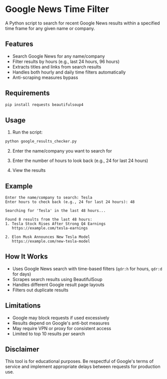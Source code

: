 # Google News Time Filter

A Python script to search for recent Google News results within a specified time frame for any given name or company.

## Features

- Search Google News for any name/company
- Filter results by hours (e.g., last 24 hours, 96 hours)
- Extracts titles and links from search results
- Handles both hourly and daily time filters automatically
- Anti-scraping measures bypass

## Requirements

```bash
pip install requests beautifulsoup4
```

## Usage

1. Run the script:
```bash
python google_results_checker.py
```

2. Enter the name/company you want to search for

3. Enter the number of hours to look back (e.g., 24 for last 24 hours)

4. View the results

## Example

```
Enter the name/company to search: Tesla
Enter hours to check back (e.g., 24 for last 24 hours): 48

Searching for 'Tesla' in the last 48 hours...

Found 8 results from the last 48 hours:
1. Tesla Stock Rises After Strong Q4 Earnings
   https://example.com/tesla-earnings

2. Elon Musk Announces New Tesla Model
   https://example.com/new-tesla-model
```

## How It Works

- Uses Google News search with time-based filters (`qdr:h` for hours, `qdr:d` for days)
- Scrapes search results using BeautifulSoup
- Handles different Google result page layouts
- Filters out duplicate results

## Limitations

- Google may block requests if used excessively
- Results depend on Google's anti-bot measures
- May require VPN or proxy for consistent access
- Limited to top 10 results per search

## Disclaimer

This tool is for educational purposes. Be respectful of Google's terms of service and implement appropriate delays between requests for production use.
